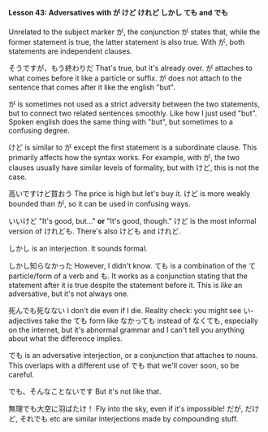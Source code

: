 
#### Lesson 43: Adversatives with が けど けれど しかし ても and でも


Unrelated to the subject marker が, the conjunction が states that, while the former statement is true, the latter statement is also true. With が, both statements are independent clauses.


そうですが、もう終わりだ That's true, but it's already over.
が attaches to what comes before it like a particle or suffix. が does not attach to the sentence that comes after it like the english "but".


が is sometimes not used as a strict adversity between the two statements, but to connect two related sentences smoothly. Like how I just used "but". Spoken english does the same thing with "but", but sometimes to a confusing degree.


けど is similar to が except the first statement is a subordinate clause. This primarily affects how the syntax works. For example, with が, the two clauses usually have similar levels of formality, but with けど, this is not the case.


高いですけど買おう The price is high but let's buy it.
けど is more weakly bounded than が, so it can be used in confusing ways.


いいけど "It's good, but..." **or** "It's good, though."
けど is the most informal version of けれども. There's also けども and けれど.


しかし is an interjection. It sounds formal.


しかし知らなかった However, I didn't know.
ても is a combination of the て particle/form of a verb and も. It works as a conjunction stating that the statement after it is true despite the statement before it. This is *like* an adversative, but it's not always one.


死んでも死なない I don't die even if I die.
Reality check: you might see い-adjectives take the ても form like なかっても instead of なくても, especially on the internet, but it's abnormal grammar and I can't tell you anything about what the difference implies.


でも is an adversative interjection, or a conjunction that attaches to nouns. This overlaps with a different use of でも that we'll cover soon, so be careful.


でも、そんなことないです But it's not like that.  

無理でも大空に羽ばたけ！ Fly into the sky, even if it's impossible!
だが, だけど, それでも etc are similar interjections made by compounding stuff.


